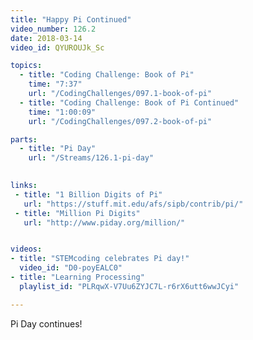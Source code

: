 ```yaml
---
title: "Happy Pi Continued"
video_number: 126.2
date: 2018-03-14
video_id: QYUROUJk_Sc

topics:
  - title: "Coding Challenge: Book of Pi"
    time: "7:37"
    url: "/CodingChallenges/097.1-book-of-pi"
  - title: "Coding Challenge: Book of Pi Continued"
    time: "1:00:09"
    url: "/CodingChallenges/097.2-book-of-pi"

parts:
  - title: "Pi Day"
    url: "/Streams/126.1-pi-day"

   
links:
 - title: "1 Billion Digits of Pi"
   url: "https://stuff.mit.edu/afs/sipb/contrib/pi/"
 - title: "Million Pi Digits"
   url: "http://www.piday.org/million/"


videos:
- title: "STEMcoding celebrates Pi day!"
  video_id: "D0-poyEALC0"
- title: "Learning Processing"
  playlist_id: "PLRqwX-V7Uu6ZYJC7L-r6rX6utt6wwJCyi"

---
```


Pi Day continues!
